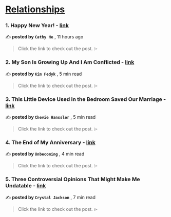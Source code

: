 
<h1><a href=https://medium.com/tag/relationships/recommended target="_blank" rel="noopener noreferrer">Relationships</a></h1>
<h3>1. Happy New Year! - <a href=https://medium.com/@cathyhe510/happy-new-year-ce657c83eb31?source=tag_recommended_feed---------0-84----------relationships----------835a6d09_8aef_4716_9e72_cc4f77c2f685------- target="_blank" rel="noopener noreferrer">link</a></h3>

✍️ **posted by `Cathy He`** <date> , 11 hours ago</date>

<blockquote>Click the link to check out the post. ⌲</blockquote>

<h3>2. My Son Is Growing Up And I Am Conflicted - <a href=https://medium.com/modern-women/my-son-is-growing-up-and-i-am-conflicted-254360a26d67?source=tag_recommended_feed---------1-107----------relationships----------835a6d09_8aef_4716_9e72_cc4f77c2f685------- target="_blank" rel="noopener noreferrer">link</a></h3>

✍️ **posted by `Kim Fedyk`** <date> , 5 min read</date>

<blockquote>Click the link to check out the post. ⌲</blockquote>

<h3>3. This Little Device Used in the Bedroom Saved Our Marriage - <a href=https://medium.com/middle-pause/this-little-device-used-in-the-bedroom-saved-our-marriage-84342a2e8ad8?source=tag_recommended_feed---------2-85----------relationships----------835a6d09_8aef_4716_9e72_cc4f77c2f685------- target="_blank" rel="noopener noreferrer">link</a></h3>

✍️ **posted by `Chevie Hanssler`** <date> , 5 min read</date>

<blockquote>Click the link to check out the post. ⌲</blockquote>

<h3>4. The End of My Anniversary - <a href=https://medium.com/@UnbecomingStories/the-end-of-my-anniversary-30a402cce731?source=tag_recommended_feed---------3-84----------relationships----------835a6d09_8aef_4716_9e72_cc4f77c2f685------- target="_blank" rel="noopener noreferrer">link</a></h3>

✍️ **posted by `Unbecoming`** <date> , 4 min read</date>

<blockquote>Click the link to check out the post. ⌲</blockquote>

<h3>5. Three Controversial Opinions That Might Make Me Undatable - <a href=https://medium.com/hello-love/three-controversial-opinions-that-might-make-me-undatable-d6468a513626?source=tag_recommended_feed---------4-107----------relationships----------835a6d09_8aef_4716_9e72_cc4f77c2f685------- target="_blank" rel="noopener noreferrer">link</a></h3>

✍️ **posted by `Crystal Jackson`** <date> , 7 min read</date>

<blockquote>Click the link to check out the post. ⌲</blockquote>

